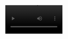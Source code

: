 

<video src='https://lupostorageaccount.blob.core.windows.net/demo-videos/lupo/lupo_ai_demo_lupo_demo_presentation.mp4' width=180/>